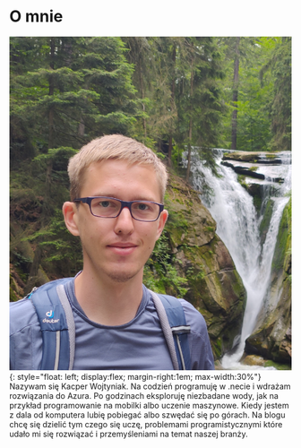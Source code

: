 # O mnie


![me](/images/me.jpg){: style="float: left; display:flex; margin-right:1em; max-width:30%"} 
Nazywam się Kacper Wojtyniak. Na codzień programuję w .necie i wdrażam rozwiązania do Azura. Po godzinach eksploruję niezbadane wody, jak na przykład programowanie na mobilki albo uczenie maszynowe. Kiedy jestem z dala od komputera lubię pobiegać albo szwędać się po górach. Na blogu chcę się dzielić tym czego się uczę, problemami programistycznymi które udało mi się rozwiązać i przemyśleniami na temat naszej branży.